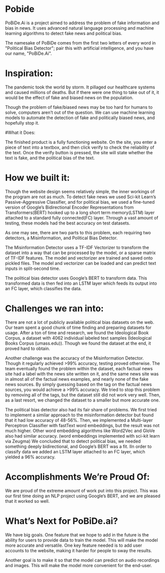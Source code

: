 # Pobide


PoBiDe.Ai is a project aimed to address the problem of fake information and bias in news. It uses advanced natural language processing and machine learning algorithms to detect fake news and political bias.

The namesake of PoBiDe comes from the first two letters of every word in "Political Bias Detector"; pair this with artificial intelligence, and you have our name, "PoBiDe.Ai".


# Inspiration:

The pandemic took the world by storm. It pillaged our healthcare systems and caused millions of deaths. But if there were one thing to take out of it, it would be the effect of fake and biased news on the population.

Though the problem of fake/biased news may be too hard for humans to solve, computers aren’t out of the question. We can use machine learning models to automate the detection of fake and politically biased news, and hopefully stop it.

#What it Does:

The finished product is a fully functioning website. On the site, you enter a piece of text into a textbox, and then click verify to check the reliability of the text. Once the verify button is pressed, the site will state whether the text is fake, and the political bias of the text.


# How we built it:

Though the website design seems relatively simple, the inner workings of the program are not as much. To detect fake news we used Sci-kit Learn’s Passive-Aggressive Classifier, and for political bias, we used a fine-tuned version of Google’s Bidirectional Encoder Representations from Transformers(BERT) hooked up to a long short term memory(LSTM) layer attached to a standard fully connected(FC) layer. Through a vast amount of testing, these models had the best accuracy on test datasets.

As one may see, there are two parts to this problem, each requiring two detectors, a Misinformation, and Political Bias Detector. 

The Misinformation Detector uses a TF-IDF Vectorizer to transform the dataset into a way that can be processed by the model, or a sparse matrix of TF-IDF features. The model and vectorizer are trained and saved onto pickled files. The model and vectorizer can be loaded and can predict text inputs in split-second time.

The political bias detector uses Google’s BERT to transform data. This transformed data is then fed into an LSTM layer which feeds its output into an FC layer, which classifies the data.








# Challenges we ran into:

There are not a lot of publicly available political bias datasets on the web. Our team spent a good chunk of time finding and preparing datasets for usage. After a ton of time and research, we found the Ideological Book Corpus, a dataset with 4062 individual labeled text samples (Ideological Books Corpus (umass.edu)). Though we found the dataset at the end, it proved hard to obtain.

Another challenge was the accuracy of the Misinformation Detector. Though it regularly achieved >99% accuracy, testing proved otherwise. The team eventually found the problem within the dataset, each factual news site had a label with the news site written on it, and the same news site was in almost all of the factual news examples, and nearly none of the fake news sources. By simply guessing based on the tag on the factual news sources, you would achieve a >99% accuracy. We tried to stop this problem by removing all of the tags, but the dataset still did not work very well. Then, as a last resort, we changed the dataset to a smaller but more accurate one.

The political bias detector also had its fair share of problems. We first tried to implement a similar approach to the misinformation detector but found that it had low accuracy of 48-56%. Then, we implemented a Multi-layer Perceptron Classifier with fastText word embeddings, but the result was not much higher. Other word embedding algorithms like Word2Vec and GloVe also had similar accuracy. (word embeddings implemented with sci-kit learn via Zeugma) We concluded that to detect political bias, we needed something deeply bidirectional, and Google’s BERT was a fit. IIn order to classify data we added an LSTM layer attached to an FC layer, which yielded a 96% accuracy.




# Accomplishments We’re Proud Of:

We are proud of the extreme amount of work put into this project. This was our first time doing an NLP project using Google’s BERT, and we are pleased that it worked so well.









# What’s Next for PoBiDe.ai?

We have big goals. One feature that we hope to add in the future is the ability for users to provide data to train the model. This will make the model more accurate and versatile. One key feature needed is to add user accounts to the website, making it harder for people to sway the results.

Another goal is to make it so that the model can predict on audio recordings and images. This will make the model more convenient for the end-user.

